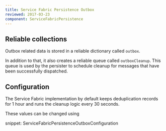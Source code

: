 ```yaml
---
title: Service Fabric Persistence Outbox
reviewed: 2017-03-23
component: ServiceFabricPersistence
---
```


## Reliable collections

Outbox related data is stored in a reliable dictionary called `outbox`. 

In addition to that, it also creates a reliable queue called `outboxCleanup`. This queue is used by the persister to schedule cleanup for messages that have been successfully dispatched.

## Configuration

The Service Fabric implementation by default keeps deduplication records for 1 hour and runs the cleanup logic every 30 seconds.

These values can be changed using

snippet: ServiceFabricPersistenceOutboxConfiguration